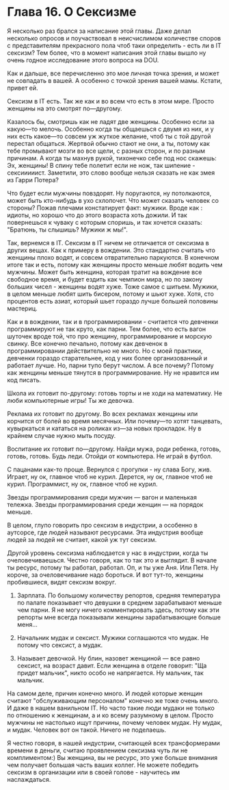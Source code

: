 # Глава 16. О Сексизме

Я несколько раз брался за написание этой главы. Даже делал несколько опросов и поучаствовал в неисчислимом количестве споров с представителям прекрасного пола чтоб таки определить - есть ли в IT сексизм? Тем более, что в момент написания этой главы вышло ну очень годное исследование этого вопроса на DOU.

Как и дальше, все перечисленно это мое личная точка зрения, и может не совпадать в вашей. А особенно с точкой зрения вашей мамы. Кстати, привет ей.

Сексизм в IT есть. Так же как и во всем что есть в этом мире. Просто женщины на это смотрят по—другому.

Казалось бы, смотришь как не ладят две женщины. Особенно если за какую—то мелочь. Особенно когда ты общаешься с двумя из них, и у них есть какое—то совсем уж жуткое желание, чтоб ты с той другой перестал общаться. Жертвой обычно стают не они, а ты, потому как тебе промывают мозги во все щели, с разных сторон, и по разным причинам. А когда ты махнув рукой, тихонечко себе под нос скажешь: Эх, женщины! В спину тебе полетит если не нож, так шипение - сексииииист. Заметили, это слово вообще нельзя сказать не как змея из Гарри Потера?

Что будет если мужчины повздорят. Ну поругаются, ну потолкаются, может быть кто-нибудь в ухо схлопочет. Что может сказать человек со стороны? Пожав плечами констатирует факт: мужики. Вроде как : идиоты, но хорошо что до этого возраста хоть дожили. И так повернешься к чуваку с которым споришь, и так хочется сказать: "Братюнь, ты слышишь? Мужики ж мы!".

Так, вернемся в IT. Сексизм в IT ничем не отличается от сексизма в других вещах. Как к примеру в вождении. Это стандартно считать что женщины плохо водят, и совсем отвратительно паркуются. В конечном итоге так и есть, потому как женщины просто меньше любят водить чем мужчины. Может быть женщина, которая тратит на вождение все свободное время, и будет ездить как чемпион мира, но по закону больших чисел - женщины водят хуже. Тоже самое с шитьем. Мужики, в целом меньше любят шить бисером, потому и шьют хуже. Хотя, сто процентов есть азиат, который шьет гораздо лучше большей половины мастериц.

Как и в вождении, так и в программировании - считается что девченки программируют не так круто, как парни. Тем более, что есть вагон шуточек вроде той, что про женщину, программирование и морскую свинку. Все конечно печально, потому как девченок в программировании действительно не много. Но с моей практики, девченки гораздо старательнее, код у них более организованный и работает лучше. Но, парни тупо берут числом. А все почему? Потому как женщины меньше тянутся в программирование. Ну не нравится им код писать.

Школа их готовит по-другому: готовь торты и не ходи на математику. Не люби компьютерные игры! Ты же девочка.

Реклама их готовит по другому. Во всех рекламах женщины или корчится от болей во время месячных. Или почему—то хотят танцевать, кувыркаться и кататься на роликах из—за новых прокладок. Ну в крайнем случае нужно мыть посуду.

Воспитание их готовит по—другому. Найди мужа, роди ребенка, готовь, готовь, готовь. Будь леди. Отойди от компьютера. Не играй в футбол.

С пацанами как-то проще. Вернулся с прогулки - ну слава Богу, жив. Играет, ну ок, главное чтоб не курил. Дерется, ну ок, главное чтоб не курил. Программист, ну ок, главное чтоб не курил.

Звезды программирования среди мужчин — вагон и маленькая тележка. Звезды программирования среди женщин — на порядок меньше.

В целом, глупо говорить про сексизм в индустрии, а особенно в аутсорсе, где людей называют ресурсами. Эта индустрия вообще людей за людей не считает, какой уж тут сексизм.

Другой уровень сексизма наблюдается у нас в индустрии, когда ты очеловечиваешься. Честно говоря, как то так это и выглядит. В начале ты ресурс, потому ты работал, работал. Оп, и ты уже Аня. Или Петя. Ну короче, за очеловечивание надо бороться. И вот тут-то, женщины пробившиеся, видят сексизм вокруг.

1. Зарплата. По большому количеству репортов, средняя температура по палате показывает что девушки в среднем зарабатывают меньше чем парни. Я не могу ничего комментировать здесь, потому как эти репорты мне всегда показывали женщины зарабатывающие больше меня...

2. Начальник мудак и сексист. Мужики соглашаются что мудак. Не потому что сексист, а мудак.

3. Называет девочкой. Ну блин, назовет женщиной — все равно сексист, на возраст давит. Если женщина в отделе говорит: "Ща придет мальчик", никто особо не напрягается. Ну мальчик, так мальчик.

На самом деле, причин конечно много. И людей которые женщин считают "обслуживающим персоналом" конечно же тоже очень много. И даже в нашем ванильном IT. Но часто такие люди мудаки не только по отношению к женщинам, а и ко всему разумному в целом. Просто мужчины не настолько ищут причины, почему человек мудак. Ну мудак, и мудак. Человек вот он такой. Ничего не поделаешь.

Я честно говоря, в нашей индустрии, считающей всех трансформерами времени в деньги, считаю проявлением сексизма чуть ли не комплиментом:) Вы женщина, вы не ресурс, это уже больше внимания чем получает большая часть ваших коллег. Не можете победить сексизм в организации или в своей голове - научитесь им наслаждаться.